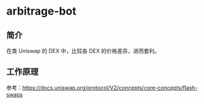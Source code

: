 # arbitrage-bot

## 简介

在类 Uniswap 的 DEX 中，比较各 DEX 的价格差异，进而套利。

## 工作原理

参考：https://docs.uniswap.org/protocol/V2/concepts/core-concepts/flash-swaps

